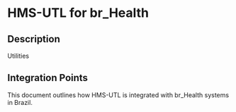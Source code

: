 # HMS-UTL for br_Health

## Description

Utilities

## Integration Points

This document outlines how HMS-UTL is integrated with br_Health systems in Brazil.
